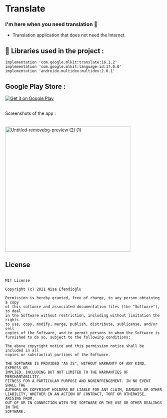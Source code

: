 # Translate
### I'm here when you need translation 👀
- Translation application that does not need the Internet.

## 🔨   Libraries used in the project :
```
implementation 'com.google.mlkit:translate:16.1.2'
implementation 'com.google.mlkit:language-id:17.0.0'
implementation 'androidx.multidex:multidex:2.0.1'
```


## Google Play Store :

[![Get it on Google Play](https://play.google.com/intl/en_us/badges/images/badge_new.png)](https://play.google.com/store/apps/details?id=com.nisaefendioglu.translate)

<br>
Screenshots of the app :
<br><br><br>

<img width="400" alt="Untitled-removebg-preview (2) (1)" src="https://user-images.githubusercontent.com/48391281/142634346-06a6079c-b26b-4a00-b819-4acd1b695d4e.png">


## License
```

MIT License

Copyright (c) 2021 Nisa Efendioğlu

Permission is hereby granted, free of charge, to any person obtaining a copy
of this software and associated documentation files (the "Software"), to deal
in the Software without restriction, including without limitation the rights
to use, copy, modify, merge, publish, distribute, sublicense, and/or sell
copies of the Software, and to permit persons to whom the Software is
furnished to do so, subject to the following conditions:

The above copyright notice and this permission notice shall be included in all
copies or substantial portions of the Software.

THE SOFTWARE IS PROVIDED "AS IS", WITHOUT WARRANTY OF ANY KIND, EXPRESS OR
IMPLIED, INCLUDING BUT NOT LIMITED TO THE WARRANTIES OF MERCHANTABILITY,
FITNESS FOR A PARTICULAR PURPOSE AND NONINFRINGEMENT. IN NO EVENT SHALL THE
AUTHORS OR COPYRIGHT HOLDERS BE LIABLE FOR ANY CLAIM, DAMAGES OR OTHER
LIABILITY, WHETHER IN AN ACTION OF CONTRACT, TORT OR OTHERWISE, ARISING FROM,
OUT OF OR IN CONNECTION WITH THE SOFTWARE OR THE USE OR OTHER DEALINGS IN THE
SOFTWARE.

